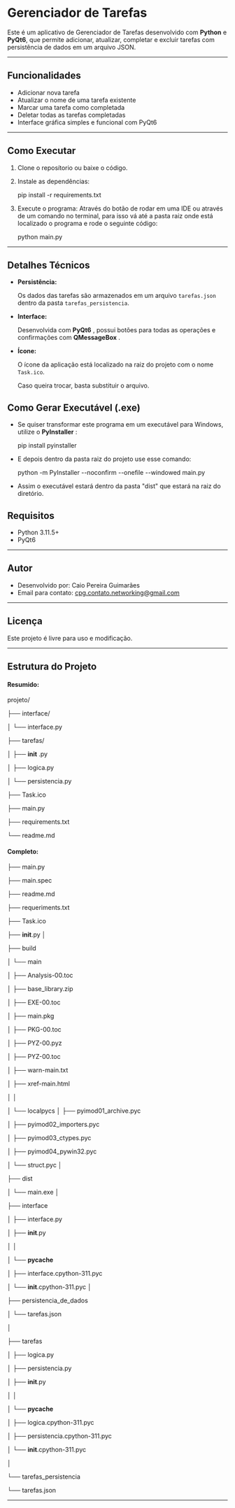 # Gerenciador de Tarefas

Este é um aplicativo de Gerenciador de Tarefas desenvolvido com **Python** e **PyQt6**, que permite adicionar, atualizar, completar e excluir tarefas com persistência de dados em um arquivo JSON.

---

## Funcionalidades

- Adicionar nova tarefa
- Atualizar o nome de uma tarefa existente
- Marcar uma tarefa como completada
- Deletar todas as tarefas completadas
- Interface gráfica simples e funcional com PyQt6

---

## Como Executar

1. Clone o reposítorio ou baixe o código.
2. Instale as dependências:

   pip install -r requirements.txt
   
4. Execute o programa:
   Através do botão de rodar em uma IDE ou através de um comando no terminal, para isso vá até a pasta raiz onde está localizado o programa e rode o seguinte código:

   python main.py
   
---

## Detalhes Técnicos
* **Persistência:**

  Os dados das tarefas são armazenados em um arquivo `tarefas.json` dentro da pasta `tarefas_persistencia`.
* **Interface:**

  Desenvolvida com  **PyQt6** , possui botões para todas as operações e confirmações com  **QMessageBox** .
* **Ícone:**

  O ícone da aplicação está localizado na raiz do projeto com o nome `Task.ico`.

  Caso queira trocar, basta substituir o arquivo.

## Como Gerar Executável (.exe)

* Se quiser transformar este programa em um executável para Windows, utilize o  **PyInstaller** :

  pip install pyinstaller
* E depois dentro da pasta raiz do projeto use esse comando:

  python -m PyInstaller --noconfirm --onefile --windowed main.py
* Assim o executável estará dentro da pasta "dist" que estará na raiz do diretório.

## Requisitos

* Python 3.11.5+
* PyQt6

---

## Autor

* Desenvolvido por: Caio Pereira Guimarães
* Email para contato: cpg.contato.networking@gmail.com

---

## Licença

Este projeto é livre para uso e modificação.

---

## Estrutura do Projeto

#### Resumido:

projeto/

├── interface/

│   └── interface.py

├── tarefas/

│   ├──  **init** .py

│   ├── logica.py

│   └── persistencia.py

├── Task.ico

├── main.py

├── requirements.txt

└── readme.md

#### Completo:

├── main.py

├── main.spec

├── readme.md

├── requeriments.txt

├── Task.ico

├── __init__.py
│

├── build

 │   └── main

│       ├── Analysis-00.toc

│       ├── base_library.zip

│       ├── EXE-00.toc

│       ├── main.pkg

│       ├── PKG-00.toc

│       ├── PYZ-00.pyz

│       ├── PYZ-00.toc

│       ├── warn-main.txt

│       ├── xref-main.html

│       │

│       └── localpycs
│           ├── pyimod01_archive.pyc

│           ├── pyimod02_importers.pyc

│           ├── pyimod03_ctypes.pyc

│           ├── pyimod04_pywin32.pyc

│           └── struct.pyc
│

├── dist

│   └── main.exe
│

├── interface

│   ├── interface.py

│   ├── __init__.py

│   │

│   └── __pycache__

│       ├── interface.cpython-311.pyc

│       └── __init__.cpython-311.pyc
│

├── persistencia_de_dados

│   └── tarefas.json

│

├── tarefas

│   ├── logica.py

│   ├── persistencia.py

│   ├── __init__.py

│   │

│   └── __pycache__

│       ├── logica.cpython-311.pyc

│       ├── persistencia.cpython-311.pyc

│       └── __init__.cpython-311.pyc

│

└── tarefas_persistencia

└── tarefas.json

---

